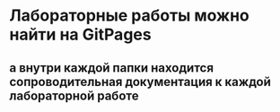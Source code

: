 # Лабораторные работы можно найти на GitPages
## а внутри каждой папки находится сопроводительная документация к каждой лабораторной работе
